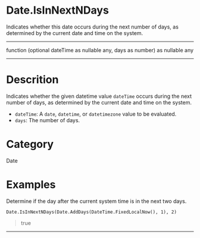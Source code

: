 ﻿# Date.IsInNextNDays
Indicates whether this date occurs during the next number of days, as determined by the current date and time on the system.
***
function (optional dateTime as nullable any, days as number) as nullable any
***
# Descrition 
Indicates whether the given datetime value <code>dateTime</code> occurs during the next number of days, as determined by the current date and time on the system.
      <ul>
      <li><code>dateTime</code>: A <code>date</code>, <code>datetime</code>, or <code>datetimezone</code> value to be evaluated.</li>
      <li><code>days</code>: The number of days.</li>
      </ul>
# Category 
Date
# Examples 
Determine if the day after the current system time is in the next two days.
```
Date.IsInNextNDays(Date.AddDays(DateTime.FixedLocalNow(), 1), 2)
```
> true
***

